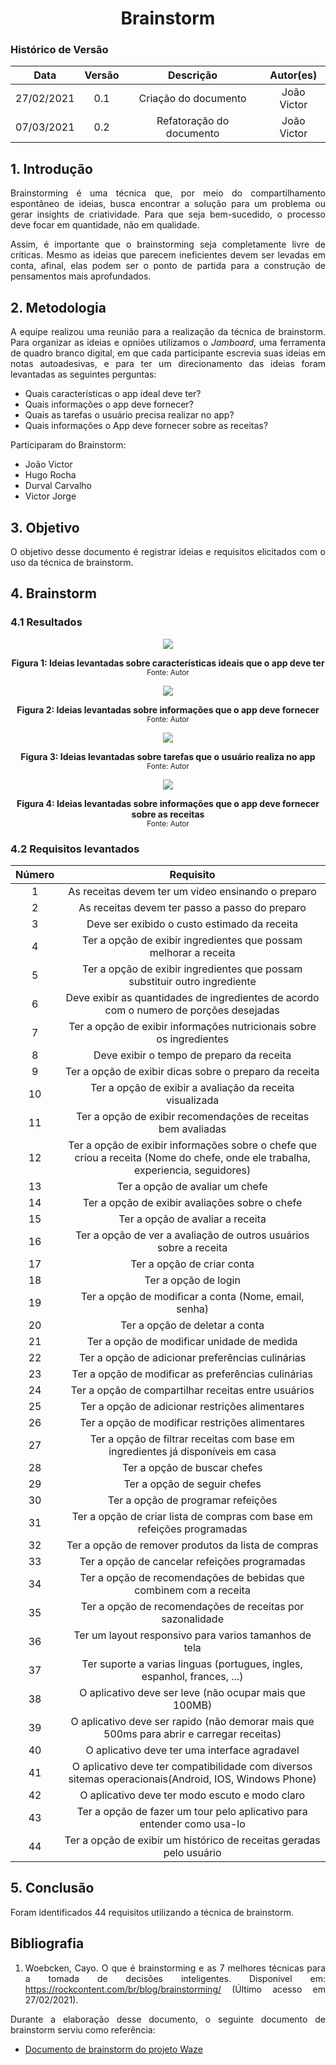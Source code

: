 # <center> Brainstorm

### Histórico de Versão
|    Data    | Versão | Descrição            | Autor(es)       |
| :--------: | :----: | :------------------: | :-------------: |
| 27/02/2021 |  0.1   | Criação do documento | João Victor |
| 07/03/2021 |  0.2   | Refatoração do documento | João Victor |

<div align="justify">

## 1. Introdução
Brainstorming é uma técnica que, por meio do compartilhamento espontâneo de ideias, busca encontrar a solução para um problema ou gerar insights de criatividade. Para que seja bem-sucedido, o processo deve focar em quantidade, não em qualidade.

Assim, é importante que o brainstorming seja completamente livre de críticas. Mesmo as ideias que parecem ineficientes devem ser levadas em conta, afinal, elas podem ser o ponto de partida para a construção de pensamentos mais aprofundados.

## 2. Metodologia
A equipe realizou uma reunião para a realização da técnica de brainstorm. Para organizar as ideias e opniões utilizamos o *Jamboard*, uma ferramenta de quadro branco digital, em que cada participante escrevia suas ideias em notas autoadesivas, e para ter um direcionamento das ideias foram levantadas as seguintes perguntas: 
    
- Quais características o app ideal deve ter?
- Quais informações o app deve fornecer?
- Quais as tarefas o usuário precisa realizar no app?
- Quais informações o App deve fornecer sobre as receitas?

Participaram do Brainstorm:

- João Victor
- Hugo Rocha
- Durval Carvalho
- Victor Jorge


## 3. Objetivo
O objetivo desse documento é registrar ideias e requisitos elicitados com o uso da técnica de brainstorm.


## 4. Brainstorm

### 4.1 Resultados
<p align='center'>
    <img src='assets/images/brainstorm1.png'>
    <figcaption align='center'>
        <b>Figura 1: Ideias levantadas sobre características ideais que o app deve ter</b>
        <br>
        <small>Fonte: Autor</small>
    </figcaption>
</p>

<p align='center'>
    <img src='assets/images/brainstorm2.png'>
    <figcaption align='center'>
        <b>Figura 2: Ideias levantadas sobre informações que o app deve fornecer</b>
        <br>
        <small>Fonte: Autor</small>
    </figcaption>
</p>

<p align='center'>
    <img src='assets/images/brainstorm3.png'>
    <figcaption align='center'>
        <b>Figura 3: Ideias levantadas sobre tarefas que o usuário realiza no app</b>
        <br>
        <small>Fonte: Autor</small>
    </figcaption>
</p>

<p align='center'>
    <img src='assets/images/brainstorm4.png'>
    <figcaption align='center'>
        <b>Figura 4: Ideias levantadas sobre informações que o app deve fornecer sobre as receitas</b>
        <br>
        <small>Fonte: Autor</small>
    </figcaption>
</p>

### 4.2 Requisitos levantados
| Número | Requisito |
| :----: | :-------: | 
| 1 | As receitas devem ter um video ensinando o preparo | 
| 2 | As receitas devem ter passo a passo do preparo | 
| 3 | Deve ser exibido o custo estimado da receita |
| 4 | Ter a opção de exibir ingredientes que possam melhorar a receita |
| 5 | Ter a opção de exibir ingredientes que possam substituir outro ingrediente |
| 6 | Deve exibir as quantidades de ingredientes de acordo com o numero de porções desejadas |
| 7 | Ter a opção de exibir informações nutricionais sobre os ingredientes |
| 8 | Deve exibir o tempo de preparo da receita |
| 9 | Ter a opção de exibir dicas sobre o preparo da receita |
| 10 | Ter a opção de exibir a avaliação da receita visualizada |
| 11 | Ter a opção de exibir recomendações de receitas bem avaliadas |
| 12 | Ter a opção de exibir informações sobre o chefe que criou a receita (Nome do chefe, onde ele trabalha, experiencia, seguidores) |
| 13 | Ter a opção de avaliar um chefe |
| 14 | Ter a opção de exibir avaliações sobre o chefe |
| 15 | Ter a opção de avaliar a receita |
| 16 | Ter a opção de ver a avaliação de outros usuários sobre a receita|
| 17 | Ter a opção de criar conta |
| 18 | Ter a opção de login |
| 19 | Ter a opção de modificar a conta (Nome, email, senha) |
| 20 | Ter a opção de deletar a conta |
| 21 | Ter a opção de modificar unidade de medida |
| 22 | Ter a opção de adicionar preferências culinárias |
| 23 | Ter a opção de modificar as preferências culinárias |
| 24 | Ter a opção de compartilhar receitas entre usuários |
| 25 | Ter a opção de adicionar restrições alimentares |
| 26 | Ter a opção de modificar restrições alimentares |
| 27 | Ter a opção de filtrar receitas com base em ingredientes já disponíveis em casa |
| 28 | Ter a opção de buscar chefes |
| 29 | Ter a opção de seguir chefes |
| 30 | Ter a opção de programar refeições |
| 31 | Ter a opção de criar lista de compras com base em refeições programadas |
| 32 | Ter a opção de remover produtos da lista de compras |
| 33 | Ter a opção de cancelar refeições programadas |
| 34 | Ter a opção de recomendações de bebidas que combinem com a receita |
| 35 | Ter a opção de recomendações de receitas por sazonalidade  |
| 36 | Ter um layout responsivo para varios tamanhos de tela |
| 37 | Ter suporte a varias linguas (portugues, ingles, espanhol, frances, ...) |
| 38 | O aplicativo deve ser leve (não ocupar mais que 100MB) |
| 39 | O aplicativo deve ser rapido (não demorar mais que 500ms para abrir e carregar receitas) |
| 40 | O aplicativo deve ter uma interface agradavel |
| 41 | O aplicativo deve ter compatibilidade com diversos sitemas operacionais(Android, IOS, Windows Phone) |
| 42 | O aplicativo deve ter modo escuto e modo claro |
| 43 | Ter a opção de fazer um tour pelo aplicativo para entender como usa-lo |
| 44 | Ter a opção de exibir um histórico de receitas geradas pelo usuário |

## 5. Conclusão

Foram identificados 44 requisitos utilizando a técnica de brainstorm. 

## Bibliografia

1.  Woebcken, Cayo. O que é brainstorming e as 7 melhores técnicas para a tomada de decisões inteligentes. Disponível em: https://rockcontent.com/br/blog/brainstorming/ (Último acesso em 27/02/2021).

Durante a elaboração desse documento, o seguinte documento de brainstorm serviu como referência:

- [Documento de brainstorm do projeto Waze](https://requisitos-de-software.github.io/2019.2-Waze/Brainstorm/)

</div>
